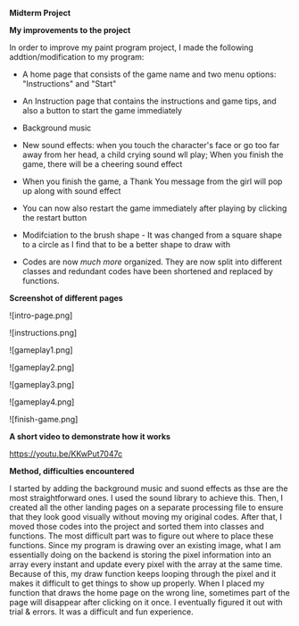 **Midterm Project**

**My improvements to the project**

In order to improve my paint program project, I made the following addtion/modification to my program:

* A home page that consists of the game name and two menu options: "Instructions" and "Start"

* An Instruction page that contains the instructions and game tips, and also a button to start the game immediately

* Background music

* New sound effects: when you touch the character's face or go too far away from her head, a child crying sound wll play; When you finish the game, there will be a cheering sound effect

* When you finish the game, a Thank You message from the girl will pop up along with sound effect

* You can now also restart the game immediately after playing by clicking the restart button

* Modifciation to the brush shape - It was changed from a square shape to a circle as I find that to be a better shape to draw with

* Codes are now *much more* organized. They are now split into different classes and redundant codes have been shortened and replaced by functions.

**Screenshot of different pages**

![intro-page.png]

![instructions.png]

![gameplay1.png]

![gameplay2.png]

![gameplay3.png]

![gameplay4.png]

![finish-game.png]

**A short video to demonstrate how it works**

https://youtu.be/KKwPut7047c

**Method, difficulties encountered**

I started by adding the background music and suond effects as thse are the most straightforward ones. I used the sound library to achieve this. Then, I created all the other landing pages on a separate processing file to ensure that they look good visually without moving my original codes. After that, I moved those codes into the project and sorted them into classes and functions. The most difficult part was to figure out where to place these functions. Since my program is drawing over an existing image, what I am essentially doing on the backend is storing the pixel information into an array every instant and update every pixel with the array at the same time. Because of this, my draw function keeps looping through the pixel and it makes it difficult to get things to show up properly. When I placed my function that draws the home page on the wrong line, sometimes part of the page will disappear after clicking on it once. I eventually figured it out with trial & errors. It was a difficult and fun experience.

